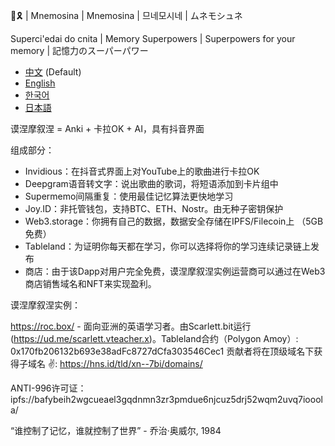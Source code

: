 🧠🎗️ | Mnemosina | Mnemosina | 므네모시네 | ムネモシュネ

Superci'edai do cnita | Memory Superpowers | Superpowers for your memory | 記憶力のスーパーパワー

- [中文](README.md) (Default)
- [English](README.en.md)
- [한국어](README.ko.md)
- [日本語](README.ja.md)

谟涅摩叙涅 = Anki + 卡拉OK + AI，具有抖音界面

组成部分：

- Invidious：在抖音式界面上对YouTube上的歌曲进行卡拉OK
- Deepgram语音转文字：说出歌曲的歌词，将短语添加到卡片组中
- Supermemo间隔重复：使用最佳记忆算法更快地学习
- Joy.ID：非托管钱包，支持BTC、ETH、Nostr。由无种子密钥保护
- Web3.storage：你拥有自己的数据，数据安全存储在IPFS/Filecoin上 （5GB 免费）
- Tableland：为证明你每天都在学习，你可以选择将你的学习连续记录链上发布
- 商店：由于该Dapp对用户完全免费，谟涅摩叙涅实例运营商可以通过在Web3商店销售域名和NFT来实现盈利。

谟涅摩叙涅实例：

https://roc.box/ - 面向亚洲的英语学习者。由Scarlett.bit运行 (https://ud.me/scarlett.vteacher.x)。Tableland合约（Polygon Amoy）: 0x170fb206132b693e38adFc8727dCfa303546Cec1
贡献者将在顶级域名下获得子域名 ✌️: https://hns.id/tld/xn--7bi/domains/

ANTI-996许可证：ipfs://bafybeih2wgcueael3gqdnmn3zr3pmdue6njcuz5drj52wqm2uvq7iooola/

“谁控制了记忆，谁就控制了世界” - 乔治·奥威尔, 1984
